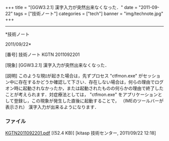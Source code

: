 ﻿+++
title = "[GGW3.2.1] 漢字入力が突然出来なくなった．"
date = "2011-09-22"
tags = ["技術ノート"]
categories = ["tech"]
banner = "img/technote.jpg"
+++

-----------------------------------------------------------------------------------------------------------------------------

*技術ノート

2011/09/22*


[番号]
技術ノート KGTN 2011092201

[現象]
[GGW3.2.1] 漢字入力が突然出来なくなった．

[説明]
このような現ﾛが起きた場合は，先ずプロセス "ctfmon.exe"
がセッション中に存在するかどうか確認して下さい．存在しない場合は，何らの理由でログオン時に起動されなかったか，または起動されたものの何らかの理由で終了したことが考えられます．対症療法としては，
"ctfmon.exe"
をアプリケーションとして登録し，この現象が発生した直後に起動することで，
（IMEのツールバーが表示され） 漢字入力が出来るようになります．


### ファイル

 
 


[KGTN2011092201.pdf](http://techreport.kitasp.net/attachments/download/637/KGTN2011092201.pdf)
 [(52.4 KB)] [kitasp 技術センター, 2011/09/22
12:18]


 


 

